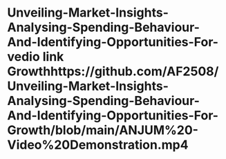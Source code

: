 # Unveiling-Market-Insights-Analysing-Spending-Behaviour-And-Identifying-Opportunities-For- vedio link Growthhttps://github.com/AF2508/Unveiling-Market-Insights-Analysing-Spending-Behaviour-And-Identifying-Opportunities-For-Growth/blob/main/ANJUM%20-Video%20Demonstration.mp4

